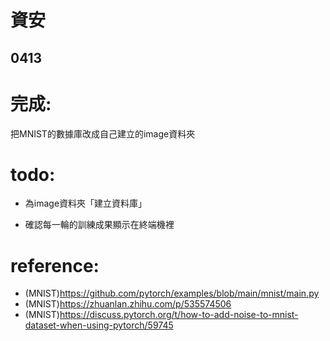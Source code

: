 # 資安
## 0413

# 完成:

把MNIST的數據庫改成自己建立的image資料夾

# todo:

-  為image資料夾「建立資料庫」

- 確認每一輪的訓練成果顯示在終端機裡

# reference:

- (MNIST)https://github.com/pytorch/examples/blob/main/mnist/main.py
- (MNIST)https://zhuanlan.zhihu.com/p/535574506
- (MNIST)https://discuss.pytorch.org/t/how-to-add-noise-to-mnist-dataset-when-using-pytorch/59745